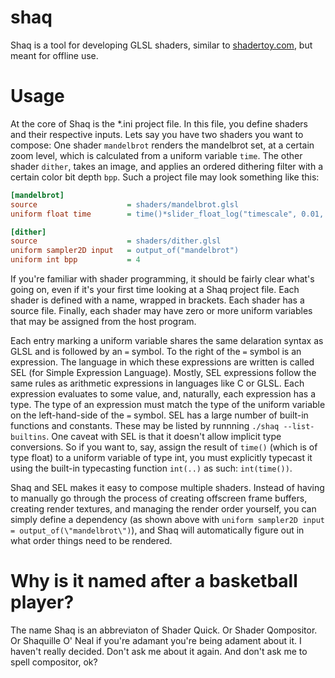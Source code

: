 # shaq
Shaq is a tool for developing GLSL shaders, similar to [shadertoy.com](shadertoy.com), but meant for offline use.

# Usage
At the core of Shaq is the *.ini project file. In this file, you define shaders and their respective inputs. 
Lets say you have two shaders you want to compose: One shader `mandelbrot` renders the mandelbrot set, at a 
certain zoom level, which is calculated from a uniform variable `time`. The other shader `dither`, takes an 
image, and applies an ordered dithering filter with a certain color bit depth `bpp`. Such a project file may
look something like this:

```ini
[mandelbrot]
source                    = shaders/mandelbrot.glsl
uniform float time        = time()*slider_float_log("timescale", 0.01, 10.0, 1.0)

[dither]
source                    = shaders/dither.glsl
uniform sampler2D input   = output_of("mandelbrot")
uniform int bpp           = 4
```

If you're familiar with shader programming, it should be fairly clear what's going on, even if it's your first 
time looking at a Shaq project file. Each shader is defined with a name, wrapped in brackets. Each shader has 
a source file. Finally, each shader may have zero or more uniform variables that may be assigned from the host 
program. 

Each entry marking a uniform variable shares the same delaration syntax as GLSL and is followed by an `=` 
symbol. To the right of the `=` symbol is an expression. The language in which these expressions are written is
called SEL (for Simple Expression Language). Mostly, SEL expressions follow the same rules as arithmetic expressions
in languages like C or GLSL. Each expression evaluates to some value, and, naturally, each expression has a type. The 
type of an expression must match the type of the uniform variable on the left-hand-side of the `=` symbol. SEL has a 
large number of built-in functions and constants. These may be listed by runnning `./shaq --list-builtins`. One caveat 
with SEL is that it doesn't allow implicit type conversions. So if you want to, say, assign the result of `time()` 
(which is of type float) to a uniform variable of type int, you must explicitly typecast it using the built-in
typecasting function `int(..)` as such: `int(time())`.

Shaq and SEL makes it easy to compose multiple shaders. Instead of having to manually go through the process of creating
offscreen frame buffers, creating render textures, and managing the render order yourself, you can simply define a 
dependency (as shown above with `uniform sampler2D input = output_of(\"mandelbrot\")`), and Shaq will automatically 
figure out in what order things need to be rendered.

# Why is it named after a basketball player?
The name Shaq is an abbreviaton of Shader Quick. Or Shader Qompositor. Or Shaquille O' Neal if you're 
adamant you're being adament about it. I haven't really decided. Don't ask me about it again. And don't 
ask me to spell compositor, ok?
